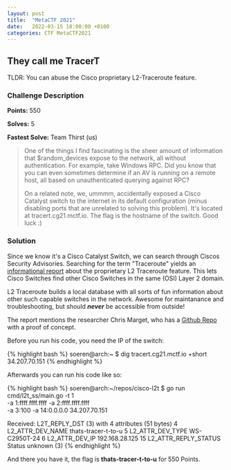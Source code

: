 ```yaml
---
layout: post
title:  "MetaCTF 2021"
date:   2022-03-15 18:00:00 +0100
categories: CTF MetaCTF2021
---
```


## They call me TracerT

TLDR: You can abuse the Cisco proprietary L2-Traceroute feature.

### Challenge Description

**Points:** 550

**Solves:** 5

**Fastest Solve:** Team Thirst (us)

>One of the things I find fascinating is the sheer amount of information that $random_devices expose to the network, all without authentication. For example, take Windows RPC. Did you know that you can even sometimes determine if an AV is running on a remote host, all based on unauthenticated querying against RPC?
>
>On a related note, we, ummmm, accidentally exposed a Cisco Catalyst switch to the internet in its default configuration (minus disabling ports that are unrelated to solving this problem). It's located at tracert.cg21.mctf.io. The flag is the hostname of the switch. Good luck :)

### Solution

Since we know it's a Cisco Catalyst Switch, we can search through Ciscos Security Advisories. 
Searching for the term "Traceroute"  yields an [informational report](https://tools.cisco.com/security/center/content/CiscoSecurityAdvisory/cisco-sa-20190925-l2-traceroute) about the proprietary L2 Traceroute feature.
This lets Cisco Switches find other Cisco Switches in the same (OSI) Layer 2 domain.

L2 Traceroute builds a local database with all sorts of fun information about other such capable switches in the network. Awesome for maintanance and troubleshooting, but should ***never*** be accessible from outside!

The report mentions the researcher Chris Marget, who has a [Github Repo](https://github.com/chrismarget/cisco-l2t) with a proof of concept.

Before you run his code, you need the IP of the switch:

{% highlight bash %}
soeren@arch:~ $ dig tracert.cg21.mctf.io +short
34.207.70.151
{% endhighlight %}

Afterwards you can run his code like so:

{% highlight bash %}
soeren@arch:~/repos/cisco-l2t $ go run cmd/l2t_ss/main.go -t 1 \
-a 1:ffff.ffff.ffff -a 2:ffff.ffff.ffff \
-a 3:100 -a 14:0.0.0.0 34.207.70.151

Received: L2T_REPLY_DST (3) with 4 attributes (51 bytes)
   4 L2_ATTR_DEV_NAME     thats-tracer-t-to-u
   5 L2_ATTR_DEV_TYPE     WS-C2950T-24
   6 L2_ATTR_DEV_IP       192.168.28.125
  15 L2_ATTR_REPLY_STATUS Status unknown (3)
{% endhighlight %}

And there you have it, the flag is **thats-tracer-t-to-u** for 550 Points.